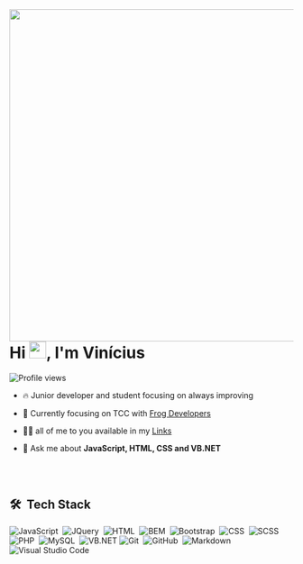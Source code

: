 <img align="right" height="590em" src="https://raw.githubusercontent.com/gist/Jolonte/0c86f2d0d8777c6707fc4c8f638adf0c/raw/a21fb5fc3a7cbca81e6cc56910d6d26e0feb4daa/mygithubcard.svg"/>
<h1 align="left">Hi <img src="https://raw.githubusercontent.com/kaueMarques/kaueMarques/master/hi.gif" width="30px">, I'm Vinícius</h1>
<p align="left"> <img src="https://komarev.com/ghpvc/?username=jolonte&color=blueviolet" alt="Profile views" /> </p>

- 🔥 Junior developer and student focusing on always improving

- 🔭 Currently focusing on TCC with [Frog Developers](https://github.com/FrogDevs)

- 👨‍💻 all of me to you available in my [Links](https://vinicius-costa-links.vercel.app/)

- 💬 Ask me about **JavaScript, HTML, CSS and VB.NET**

<br><br>

## 🛠 &nbsp;Tech Stack

![JavaScript](https://img.shields.io/badge/-JavaScript-05122A?style=flat&logo=javascript)&nbsp;
![JQuery](https://img.shields.io/badge/-Jquery-05122A?style=flat&logo=jquery)&nbsp;
![HTML](https://img.shields.io/badge/-HTML-05122A?style=flat&logo=HTML5)&nbsp;
![BEM](https://img.shields.io/badge/-BEM-05122A?style=flat&logo=bem)&nbsp;
![Bootstrap](https://img.shields.io/badge/-Bootstrap-05122A?style=flat&logo=bootstrap)&nbsp;
![CSS](https://img.shields.io/badge/-CSS-05122A?style=flat&logo=CSS3&logoColor=1572B6)&nbsp;
![SCSS](https://img.shields.io/badge/-SASS-05122A?style=flat&logo=sass)&nbsp;
![PHP](https://img.shields.io/badge/-PHP-05122A?style=flat&logo=php)&nbsp;
![MySQL](https://img.shields.io/badge/-MySQL-05122A?style=flat&logo=mysql)&nbsp;
![VB.NET](https://img.shields.io/badge/-VisualBasic-05122A?style=flat&logo=.net)
![Git](https://img.shields.io/badge/-Git-05122A?style=flat&logo=git)&nbsp;
![GitHub](https://img.shields.io/badge/-GitHub-05122A?style=flat&logo=github)&nbsp;
![Markdown](https://img.shields.io/badge/-Markdown-05122A?style=flat&logo=markdown)&nbsp;
![Visual Studio Code](https://img.shields.io/badge/-Visual%20Studio%20Code-05122A?style=flat&logo=visual-studio-code&logoColor=007ACC)&nbsp;
